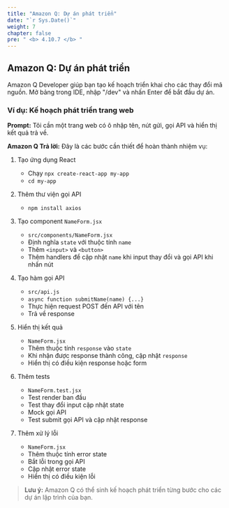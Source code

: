 ```yaml
---
title: "Amazon Q: Dự án phát triển"
date: "`r Sys.Date()`"
weight: 7
chapter: false
pre: " <b> 4.10.7 </b> "
---
```


## Amazon Q: Dự án phát triển

Amazon Q Developer giúp bạn tạo kế hoạch triển khai cho các thay đổi mã nguồn. Mở bảng trong IDE, nhập "/dev" và nhấn Enter để bắt đầu dự án.

### Ví dụ: Kế hoạch phát triển trang web
**Prompt:**
Tôi cần một trang web có ô nhập tên, nút gửi, gọi API và hiển thị kết quả trả về.

**Amazon Q Trả lời:**
Đây là các bước cần thiết để hoàn thành nhiệm vụ:

1. Tạo ứng dụng React
   - Chạy `npx create-react-app my-app`
   - `cd my-app`

2. Thêm thư viện gọi API
   - `npm install axios`

3. Tạo component `NameForm.jsx`
   - `src/components/NameForm.jsx`
   - Định nghĩa `state` với thuộc tính `name`
   - Thêm `<input>` và `<button>`
   - Thêm handlers để cập nhật `name` khi input thay đổi và gọi API khi nhấn nút

4. Tạo hàm gọi API
   - `src/api.js`
   - `async function submitName(name) {...}`
   - Thực hiện request POST đến API với tên
   - Trả về response

5. Hiển thị kết quả
   - `NameForm.jsx`
   - Thêm thuộc tính `response` vào `state`
   - Khi nhận được response thành công, cập nhật `response`
   - Hiển thị có điều kiện response hoặc form

6. Thêm tests
   - `NameForm.test.jsx`
   - Test render ban đầu
   - Test thay đổi input cập nhật state
   - Mock gọi API
   - Test submit gọi API và cập nhật response

7. Thêm xử lý lỗi
   - `NameForm.jsx`
   - Thêm thuộc tính error state
   - Bắt lỗi trong gọi API
   - Cập nhật error state
   - Hiển thị có điều kiện lỗi

> **Lưu ý:** Amazon Q có thể sinh kế hoạch phát triển từng bước cho các dự án lập trình của bạn.